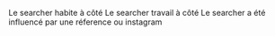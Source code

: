 Le searcher habite à côté
Le searcher travail à côté
Le searcher a été influencé par une réference ou instagram
